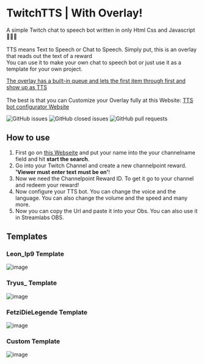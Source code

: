 # TwitchTTS | With Overlay!
A simple Twitch chat to speech bot written in only Html Css and Javascript🤷🏻‍♂️ <br>
<br>
TTS means Text to Speech or Chat to Speech. Simply put, this is an overlay that reads out the text of a reward
<br>
You can use it to make your own chat to speech bot or just use it as a template for your own project. <br>

<ins>The overlay has a built-in queue and lets the first item through first and show up as TTS</ins><br>
<br> The best is that you can Customize your Overlay fully at this Website: [TTS bot configurator Website](https://leonlp9.github.io/TwitchTTS/)

![GitHub issues](https://img.shields.io/github/issues/Leonlp9/TwitchTTS)
![GitHub closed issues](https://img.shields.io/github/issues-closed/Leonlp9/TwitchTTS)
![GitHub pull requests](https://img.shields.io/github/issues-pr/Leonlp9/TwitchTTS)

## How to use
1. First go on [this Webseite](https://leonlp9.github.io/TwitchTTS/) and put your name into the your channelname field and hit **start the search**.
2. Go into your Twitch Channel and create a new channelpoint reward. **'Viewer must enter text must be on'**!
3. Now we need the Channelpoint Reward ID. To get it go to your channel and redeem your reward!
4. Now configure your TTS bot. You can change the voice and the language. You can also change the volume and the speed and many more.
5. Now you can copy the Url and paste it into your Obs. You can also use it in Streamlabs OBS.

## Templates

### Leon_lp9 Template
![image](https://cdn.discordapp.com/attachments/997527016557518940/1027620624673275975/unknown.png)

### Tryus_ Template
![image](https://cdn.discordapp.com/attachments/997527016557518940/1027620924830265414/unknown.png)

### FetziDieLegende Template
![image](https://cdn.discordapp.com/attachments/997527016557518940/1027621187737632848/unknown.png)

### Custom Template
![image](https://cdn.discordapp.com/attachments/997527016557518940/1028393545343705088/unknown.png)

